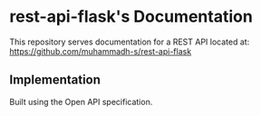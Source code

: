 # rest-api-flask's Documentation

This repository serves documentation for a REST API located at: 
https://github.com/muhammadh-s/rest-api-flask

## Implementation

Built using the Open API specification.
